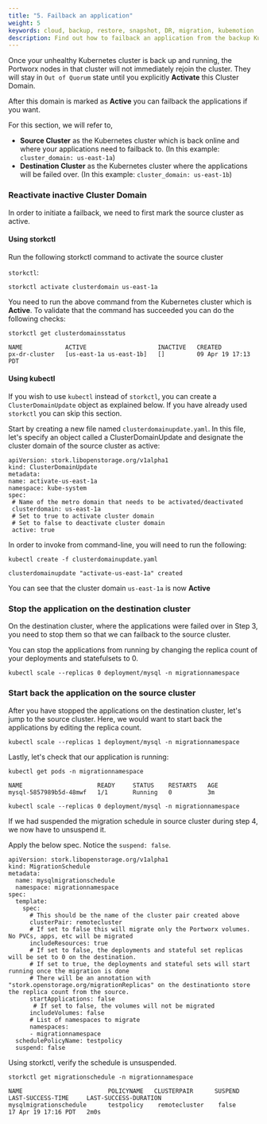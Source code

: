 ```yaml
---
title: "5. Failback an application"
weight: 5
keywords: cloud, backup, restore, snapshot, DR, migration, kubemotion
description: Find out how to failback an application from the backup Kubernetes cluster to the original one.
---
```


Once your unhealthy Kubernetes cluster is back up and running, the Portworx nodes in that cluster will not immediately rejoin the cluster. They will stay in
`Out of Quorum` state until you explicitly **Activate** this Cluster Domain.

After this domain is marked as **Active** you can failback the applications if you want.

For this section, we will refer to,

* **Source Cluster** as the Kubernetes cluster which is back online and where your applications need to failback to. (In this example: `cluster_domain: us-east-1a`)
* **Destination Cluster** as the Kubernetes cluster where the applications will be failed over. (In this example: `cluster_domain: us-east-1b`)

### Reactivate inactive Cluster Domain

In order to initiate a failback, we need to first mark the source cluster as active.

#### Using storkctl

Run the following storkctl command to activate the source cluster

`storkctl`:

```text
storkctl activate clusterdomain us-east-1a
```

You need to run the above command from the Kubernetes cluster which is **Active**. To validate that the command has succeeded you can do the following checks:

```text
storkctl get clusterdomainsstatus
```

```output
NAME            ACTIVE                    INACTIVE   CREATED
px-dr-cluster   [us-east-1a us-east-1b]   []         09 Apr 19 17:13 PDT
```

#### Using kubectl

If you wish to use `kubectl` instead of `storkctl`, you can create a `ClusterDomainUpdate` object as explained below. If you have already used `storkctl` you can skip this section.

Start by creating a new file named `clusterdomainupdate.yaml`. In this file, let's specify an object called a ClusterDomainUpdate and designate the cluster domain of the source cluster as active:

 ```text
apiVersion: stork.libopenstorage.org/v1alpha1
kind: ClusterDomainUpdate
metadata:
 name: activate-us-east-1a
 namespace: kube-system
spec:
  # Name of the metro domain that needs to be activated/deactivated
  clusterdomain: us-east-1a
  # Set to true to activate cluster domain
  # Set to false to deactivate cluster domain
  active: true
 ```

In order to invoke from command-line, you will need to run the following:

```text
kubectl create -f clusterdomainupdate.yaml
```

```output
clusterdomainupdate "activate-us-east-1a" created
```

You can see that the cluster domain `us-east-1a` is now **Active**

### Stop the application on the destination cluster

On the destination cluster, where the applications were failed over in Step 3, you need to stop them so that we can failback to the source cluster.

You can stop the applications from running by changing the replica count of your deployments and statefulsets to 0.

```text
kubectl scale --replicas 0 deployment/mysql -n migrationnamespace
```

### Start back the application on the source cluster
After you have stopped the applications on the destination cluster, let's jump to the source cluster. Here, we would want to start back the applications by editing the replica count.

```text
kubectl scale --replicas 1 deployment/mysql -n migrationnamespace
```

Lastly, let's check that our application is running:

```text
kubectl get pods -n migrationnamespace
```

```output
NAME                     READY     STATUS    RESTARTS   AGE
mysql-5857989b5d-48mwf   1/1       Running   0          3m
```

```text
kubectl scale --replicas 0 deployment/mysql -n migrationnamespace
```

If we had suspended the migration schedule in source cluster during step 4, we now have to unsuspend it.

Apply the below spec. Notice the `suspend: false`.

```text
apiVersion: stork.libopenstorage.org/v1alpha1
kind: MigrationSchedule
metadata:
  name: mysqlmigrationschedule
  namespace: migrationnamespace
spec:
  template:
    spec:
      # This should be the name of the cluster pair created above
      clusterPair: remotecluster
      # If set to false this will migrate only the Portworx volumes. No PVCs, apps, etc will be migrated
      includeResources: true
      # If set to false, the deployments and stateful set replicas will be set to 0 on the destination.
      # If set to true, the deployments and stateful sets will start running once the migration is done
      # There will be an annotation with "stork.openstorage.org/migrationReplicas" on the destinationto store the replica count from the source.
      startApplications: false
       # If set to false, the volumes will not be migrated
      includeVolumes: false
      # List of namespaces to migrate
      namespaces:
      - migrationnamespace
  schedulePolicyName: testpolicy
  suspend: false
```

Using storkctl, verify the schedule is unsuspended.

```text
storkctl get migrationschedule -n migrationnamespace
```

```output
NAME                        POLICYNAME   CLUSTERPAIR      SUSPEND   LAST-SUCCESS-TIME     LAST-SUCCESS-DURATION
mysqlmigrationschedule      testpolicy    remotecluster    false      17 Apr 19 17:16 PDT   2m0s
```
